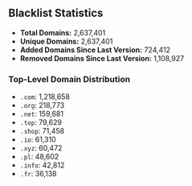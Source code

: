 ## Blacklist Statistics

- **Total Domains:** 2,637,401
- **Unique Domains:** 2,637,401
- **Added Domains Since Last Version:** 724,412
- **Removed Domains Since Last Version:** 1,108,927

### Top-Level Domain Distribution

-  `.com`: 1,218,658
-  `.org`: 218,773
-  `.net`: 159,681
-  `.top`: 79,629
-  `.shop`: 71,458
-  `.io`: 61,310
-  `.xyz`: 60,472
-  `.pl`: 48,602
-  `.info`: 42,812
-  `.fr`: 36,138
